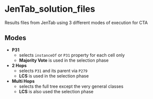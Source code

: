 # JenTab_solution_files
Results files from JenTab using 3 different modes of execution for CTA

## Modes
  * **P31**
      * selects `instanceOf` or `P31` property for each cell only 
      * **Majority Vote** is used in the selection phase
  * **2 Hops**
      * selects `P31` and its parent via `P279`
      * **LCS** is used in the selection phase
  * **Multi Hops**
      * selects the full tree except the very general classes
      * **LCS** is also used the selection phase
